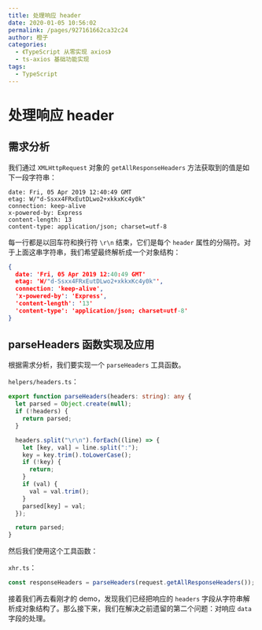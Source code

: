 ```yaml
---
title: 处理响应 header
date: 2020-01-05 10:56:02
permalink: /pages/927161662ca32c24
author: 橙子
categories:
  - 《TypeScript 从零实现 axios》
  - ts-axios 基础功能实现
tags:
  - TypeScript
---
```


# 处理响应 header

## 需求分析

我们通过 `XMLHttpRequest` 对象的 `getAllResponseHeaders` 方法获取到的值是如下一段字符串：

```
date: Fri, 05 Apr 2019 12:40:49 GMT
etag: W/"d-Ssxx4FRxEutDLwo2+xkkxKc4y0k"
connection: keep-alive
x-powered-by: Express
content-length: 13
content-type: application/json; charset=utf-8
```

每一行都是以回车符和换行符 `\r\n` 结束，它们是每个 `header` 属性的分隔符。对于上面这串字符串，我们希望最终解析成一个对象结构：

```json
{
  date: 'Fri, 05 Apr 2019 12:40:49 GMT'
  etag: 'W/"d-Ssxx4FRxEutDLwo2+xkkxKc4y0k"',
  connection: 'keep-alive',
  'x-powered-by': 'Express',
  'content-length': '13'
  'content-type': 'application/json; charset=utf-8'
}
```

## parseHeaders 函数实现及应用

根据需求分析，我们要实现一个 `parseHeaders` 工具函数。

`helpers/headers.ts`：

```typescript
export function parseHeaders(headers: string): any {
  let parsed = Object.create(null);
  if (!headers) {
    return parsed;
  }

  headers.split("\r\n").forEach((line) => {
    let [key, val] = line.split(":");
    key = key.trim().toLowerCase();
    if (!key) {
      return;
    }
    if (val) {
      val = val.trim();
    }
    parsed[key] = val;
  });

  return parsed;
}
```

然后我们使用这个工具函数：

`xhr.ts`：

```typescript
const responseHeaders = parseHeaders(request.getAllResponseHeaders());
```

接着我们再去看刚才的 demo，发现我们已经把响应的 `headers` 字段从字符串解析成对象结构了。那么接下来，我们在解决之前遗留的第二个问题：对响应 `data` 字段的处理。
